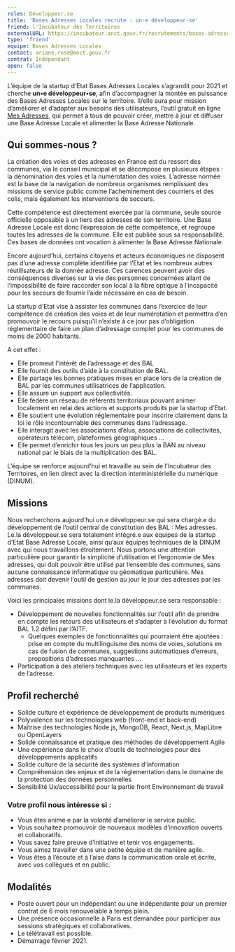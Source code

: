 ```yaml
---
roles: Développeur.se
title: 'Bases Adresses Locales recrute : un·e développeur·se'
friend: l'Incubateur des Territoires
externalURL: https://incubateur.anct.gouv.fr/recrutements/bases-adresses-locales-developpeur-se-639352bc364c9d3ae236ce4b3f611299/
type: 'friend'
equipe: Bases Adresses Locales
contact: ariane.rose@anct.gouv.fr
contrat: Indépendant
open: false
---
```


L’équipe de la startup d’Etat Bases Adresses Locales s’agrandit pour 2021 et cherche **un•e développeur•se**, afin d’accompagner la montée en puissance des Bases Adresses Locales sur le territoire. Il/elle aura pour mission d’améliorer et d’adapter aux besoins des utilisateurs, l’outil gratuit en ligne [Mes Adresses](https://mes-adresses.data.gouv.fr), qui permet à tous de pouvoir créer, mettre à jour et diffuser une Base Adresse Locale et alimenter la Base Adresse Nationale.

## Qui sommes-nous ?

La création des voies et des adresses en France est du ressort des communes, via le conseil municipal et se décompose en plusieurs étapes : la dénomination des voies et la numérotation des voies. L’adresse normée est la base de la navigation de nombreux organismes remplissant des missions de service public comme l’acheminement des courriers et des colis, mais également les interventions de secours.

Cette compétence est directement exercée par la commune, seule source officielle opposable à un tiers des adresses de son territoire. Une Base Adresse Locale est donc l’expression de cette compétence, et regroupe toutes les adresses de la commune. Elle est publiée sous sa responsabilité. Ces bases de données ont vocation à alimenter la Base Adresse Nationale.

Encore aujourd’hui, certains citoyens et acteurs économiques ne disposent pas d’une adresse complète identifiée par l’Etat et les nombreux autres réutilisateurs de la donnée adresse. Ces carences peuvent avoir des conséquences diverses sur la vie des personnes concernées allant de l’impossibilité de faire raccorder son local à la fibre optique à l’incapacité pour les secours de fournir l’aide nécessaire en cas de besoin.

La startup d’Etat vise à assister les communes dans l’exercice de leur compétence de création des voies et de leur numérotation et permettra d’en promouvoir le recours puisqu’il n’existe à ce jour pas d’obligation réglementaire de faire un plan d’adressage complet pour les communes de moins de 2000 habitants.


A cet effet :

- Elle promeut l’intérêt de l’adressage et des BAL
- Elle fournit des outils d’aide à la constitution de BAL.
- Elle partage les bonnes pratiques mises en place lors de la création de BAL par les communes utilisatrices de l’application.
- Elle assure un support aux collectivités.
- Elle fédère un réseau de référents territoriaux pouvant animer localement en relai des actions et supports produits par la startup d’Etat.
- Elle soutient une évolution réglementaire pour inscrire clairement dans la loi le rôle incontournable des communes dans l’adressage.
- Elle interagit avec les associations d’élus, associations de collectivités, opérateurs télécom, plateformes géographiques …
- Elle permet d’enrichir tous les jours un peu plus la BAN au niveau national par le biais de la multiplication des BAL.

L’équipe se renforce aujourd’hui et travaille au sein de l’Incubateur des Territoires, en lien direct avec la direction interministérielle du numérique (DINUM).

## Missions

Nous recherchons aujourd’hui un.e développeur.se qui sera chargé.e du développement de l’outil central de constitution des BAL : Mes adresses. Le.la développeur.se sera totalement intégré.e aux équipes de la startup d’Etat Base Adresse Locale, ainsi qu’aux équipes techniques de la DINUM avec qui nous travaillons étroitement. Nous portons une attention particulière pour garantir la simplicité d’utilisation et l’ergonomie de Mes adresses, qui doit pouvoir être utilisé par l’ensemble des communes, sans aucune connaissance informatique ou géomatique particulière. Mes adresses doit devenir l’outil de gestion au jour le jour des adresses par les communes.

Voici les principales missions dont le.la développeur.se sera responsable :
- Développement de nouvelles fonctionnalités sur l’outil afin de prendre en compte les retours des utilisateurs et s’adapter à l’évolution du format BAL 1.2 défini par l’AITF.
  - Quelques exemples de fonctionnalités qui pourraient être ajoutées : prise en compte du multilinguisme des noms de voies, solutions en cas de fusion de communes, suggestions automatiques d’erreurs, propositions d’adresses manquantes …
- Participation à des ateliers techniques avec les utilisateurs et les experts de l’adresse.

## Profil recherché

- Solide culture et expérience de développement de produits numériques
- Polyvalence sur les technologies web (front-end et back-end)
- Maîtrise des technologies Node.js, MongoDB, React, Next.js, MapLibre ou OpenLayers
- Solide connaissance et pratique des méthodes de développement Agile
- Une expérience dans le choix d’outils de technologies pour des développements applicatifs
- Solide culture de la sécurité des systèmes d’information
- Compréhension des enjeux et de la réglementation dans le domaine de la protection des données personnelles
- Sensibilité Ux/accessibilité pour la partie front Environnement de travail

### Votre profil nous intéresse si :
- Vous êtes animé·e par la volonté d’améliorer le service public.
- Vous souhaitez promouvoir de nouveaux modèles d’innovation ouverts et collaboratifs.
- Vous savez faire preuve d’initiative et tenir vos engagements.
- Vous aimez travailler dans une petite équipe et de manière agile.
- Vous êtes à l’écoute et à l’aise dans la communication orale et écrite, avec vos collègues et en public.

## Modalités
- Poste ouvert pour un indépendant ou une indépendante pour un premier contrat de 6 mois renouvelable à temps plein.
- Une présence occasionnelle à Paris est demandée pour participer aux sessions stratégiques et collaboratives.
- Le télétravail est possible.
- Démarrage février 2021.

